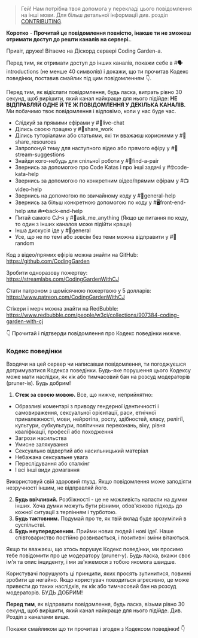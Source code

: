 >Гей! Нам потрібна твоя допомога у перекладі цього повідомлення на інші мови. Для більш детальної інформації див. розділ [CONTRIBUTING](./CONTRIBUTING.md).

**Коротко** - **Прочитай це повідомлення повністю, інакше ти не зможеш отримати доступ до решти каналів на сервері.**.

Привіт, друже! Вітаємо на Діскорд сервері Coding Garden-а.

Перед тим, як отримати доступ до інших каналів, покажи себе в #🗣introductions (не менше 40 символів) і докажи, що ти прочитав Кодекс поведінки, поставив смайлик під цим повідомленням 👇.

Перед тим, як відіслати повідомлення, будь ласка, витрать рівно 30 секунд, щоб вирішити, який канал найкраще для нього підійде:
**НЕ ВІДПРАВЛЯЙ ОДНЕ Й ТЕ Ж ПОВІДОМЛЕННЯ У ДЕКІЛЬКА КАНАЛІВ.** Ми побачимо твоє повідомлення і відповімо, коли у нас буде час.

* Слідкуй за прямими ефірами у #🔴live-chat
* Ділись своєю працею у #🎨share_work
* Ділись туторіалами або статьями, які ти вважаєш корисними у #📖share_resources
* Запропонуй тему для наступного відео або прямого ефіру у #💭stream-suggestions
* Знайди кого-небудь для спільної роботи у #👫find-a-pair
* Звернись за допомогою про Code Katas і про інші задачі у #🤓code-kata-help
* Звернись за допомогою по конкретним відео/прямим ефірам у #📺video-help
* Звернись на допомогою по звичайному коду у #🌈general-help
* Звернись за більш конкретною допомогою по коду у #🖥front-end-help или #⏮back-end-help
* Питай самого CJ-я у #🤔ask_me_anything (Якщо це питання по коду, то один з інших каналов може підійти краще)
* Інша дискусія іде у #💬general
* Усе, що не по темі або зовсім без теми можна відправити у #🎲random

Код з відео/прямих ефірів можна знайти на GitHub: <https://github.com/CodingGarden>

Зробити одноразову пожертву: <https://streamlabs.com/CodingGardenWithCJ>

Стати патроном з щомісячною пожертвою у 5 долларів: <https://www.patreon.com/CodingGardenWithCJ>

Стікери і мерч можна знайти на RedBubble: <https://www.redbubble.com/people/w3cj/collections/907384-coding-garden-with-cj>

:point_down: Прочитай і підтверди повідомлення про Кодекс поведінки нижче.

### **Кодекс поведінки**

Входячи на цей сервер чи написавши повідомлення, ти погоджуєшся дотримуватися Кодекса поведінки. Будь-яке порушення цього Кодексу може мати наслідки, як кік або тимчасовий бан на розсуд модераторів (pruner-ів). Будь добрим!

1. **Стеж за своєю мовою.** Все, що нижче, неприйнятно:
  * Образливі коментарі з приводу гендерної ідентичності і самовираження, сексуальної орієнтації, раси, етнічної приналежності, мови, нейротіпа, росту, здібностей, класу, релігії, культури, субкультури, політичних переконань, віку, рівня кваліфікації, професії або походження
  * Загрози насильства
  * Умисне залякування
  * Сексуально відвертий або насильницький матеріал
  * Небажана сексуальне увага
  * Переслідування або сталкінг
  * І всі інші види домагання

Використовуй свій здоровий глузд. Якщо повідомлення може заподіяти незручності іншим, не відправляй його.

2. **Будь ввічливий.** Розбіжності - це не можливість напасти на думки інших. Хоча думки можуть бути різними, обов'язково підходь до кожної ситуації з терпінням і турботою.
3. **Будь тактовним.** Подумай про те, як твій вклад буде зрозумілий в суспільстві.
4. **Будь неупередженим.** Прийми нових людей і нові ідеї. Наше співтовариство постійно розвивається, і позитивні зміни вітаються.

Якщо ти вважаєш, що хтось порушує Кодекс поведінки, ми просимо тебе повідомити про це модератору (pruner-у). Будь ласка, вкажи своє ім'я та опис інциденту, і ми зв'яжемося з тобою якомога швидше.

Користувачі порушують ці принципи, яких просять зупинитися, повинні зробити це негайно. Якщо користувач поводиться агресивно, це може привести до таких наслідків, як кік або тимчасовий бан на розсуд модераторів. БУДЬ ДОБРИМ!

**Перед тим**, як відправити повідомлення, будь ласка, візьми рівно 30 секунд, щоб вирішити, який канал найкраще для нього підійде. Див. Розділ з каналами вище.

Покажи смайликом що ти прочитав і згоден з Кодексом поведінки! :point_down:
